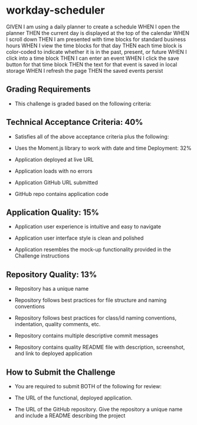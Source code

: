 # workday-scheduler

GIVEN I am using a daily planner to create a schedule
WHEN I open the planner
THEN the current day is displayed at the top of the calendar
WHEN I scroll down
THEN I am presented with time blocks for standard business hours
WHEN I view the time blocks for that day
THEN each time block is color-coded to indicate whether it is in the past, present, or future
WHEN I click into a time block
THEN I can enter an event
WHEN I click the save button for that time block
THEN the text for that event is saved in local storage
WHEN I refresh the page
THEN the saved events persist

## Grading Requirements

* This challenge is graded based on the following criteria:

## Technical Acceptance Criteria: 40%

* Satisfies all of the above acceptance criteria plus the following:

* Uses the Moment.js library to work with date and time
Deployment: 32%

* Application deployed at live URL

* Application loads with no errors

* Application GitHub URL submitted

* GitHub repo contains application code

## Application Quality: 15%

* Application user experience is intuitive and easy to navigate

* Application user interface style is clean and polished

* Application resembles the mock-up functionality provided in the Challenge instructions

## Repository Quality: 13%

* Repository has a unique name

* Repository follows best practices for file structure and naming conventions

* Repository follows best practices for class/id naming conventions, indentation, quality comments, etc.

* Repository contains multiple descriptive commit messages

* Repository contains quality README file with description, screenshot, and link to deployed application

## How to Submit the Challenge

* You are required to submit BOTH of the following for review:

* The URL of the functional, deployed application.

* The URL of the GitHub repository. Give the repository a unique name and include a README describing the project
